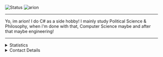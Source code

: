 ![Status](https://img.shields.io/badge/Status-Studying-red)
![arion](https://cdn.discordapp.com/attachments/711777766755926107/750250818967699479/e206d3be58c0498ed39d8df1064f10274b1dc97a_-_Copy.png)
<hr>

Yo, im arion! I do C# as a side hobby! I mainly study Political Science & Philosophy, when i'm done with that, Computer Science maybe and after that maybe engineering!

<hr>

<details>
      <summary>Statistics</summary>
  <p align=center>
    <a href="https://www.youtube.com/watch?v=dQw4w9WgXcQ">
      <img align="center" src="https://github-readme-stats.vercel.app/api?username=Arion-Kun&show_icons=true&include_all_commits=true&show_icons=true&title_color=fff&icon_color=303030&text_color=fff&bg_color=303030&hide_border=false" alt="Stats were supposed to load here but did not ¯\_(ツ)_/¯" />
    </a>
  </p>
</details>

<details>
      <summary>Contact Details</summary>
    <p>

[![Discord](https://img.shields.io/badge/Discord%20-arion%231223-brightgreen)](https://www.youtube.com/watch?v=dQw4w9WgXcQ)
      <br>
[![Github](https://img.shields.io/badge/Github-Arion--Kun-blue)](https://www.youtube.com/watch?v=dQw4w9WgXcQ?WhyWouldYouClickHere,YouAreAlreadyOnGithubBoomer!)
      <br>
[![Steam](https://img.shields.io/badge/Steam-arion-blue)](https://steamcommunity.com/id/Arion_Kun/)
      <br>
    </p>
</details>
